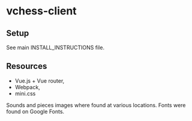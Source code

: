 # vchess-client

## Setup

See main INSTALL\_INSTRUCTIONS file.

## Resources

- Vue.js + Vue router,
- Webpack,
- mini.css

Sounds and pieces images where found at various locations.
Fonts were found on Google Fonts.
